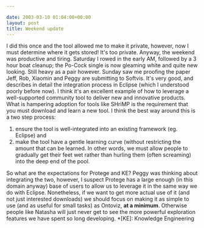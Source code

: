 ```yaml
---

date: 2003-03-10 01:04:00+00:00
layout: post
title: Weekend update
---
```


I did this once and the tool allowed me to make it private, however, now I must determine where it gets stored!  It's too private.  Anyway, the weekend was productive and tiring.  Saturday I rowed in the early AM, followed by a 3 hour boat cleanup; the Po-Cock single is now gleaming white and quite new looking.  Still heavy as a pair however.  Sunday saw me proofing the paper Jeff, Rob, Xiaomin and Peggy are submitting to Softvis.  It's very good, and describes in detail the integration process in Eclipse (which I understood poorly before now).  I think it's an excellent example of how to leverage a well-supported community tool to deliver new and innovative products.  What is hampering adoption for tools like SHriMP is the requirement that you must download and learn a new tool.  I think the best way around this is a two step process: 

  1. ensure the tool is well-integrated into an existing framework (eg. Eclipse) and 
  2. make the tool have a gentle learning curve (without restricting the amount that can be learned.
 In other words, we must allow people to gradually get their feet wet rather than hurling them (often screaming) into the deep end of the pool.

So what are the expectations for Protege and KE?  Peggy was thinking about integrating the two, however, I suspect Protege has a large enough (in this domain anyway) base of users to allow us to leverage it in the same way we do with Eclipse.  Nonetheless, if we want to get more actual use of it (and not just interested downloads) we should focus on making it as simple to use (and as useful for small tasks) as Ontoviz, **at a minimum**.  Otherwise people like Natasha will just never get to see the more powerful exploration features we have spent so long developing.
  *[KE]: Knowledge Engineering

